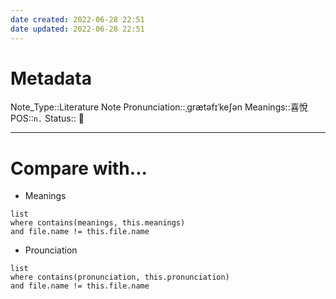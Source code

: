 ```yaml
---
date created: 2022-06-28 22:51
date updated: 2022-06-28 22:51
---
```


# Metadata

Note_Type::Literature Note
Pronunciation::ˌɡrætəfɪˈkeʃən
Meanings::喜悅
POS::`n.`
Status:: 👶

---

# Compare with...

- Meanings

```dataview
list
where contains(meanings, this.meanings)
and file.name != this.file.name
```

- Prounciation

```dataview
list
where contains(pronunciation, this.pronunciation)
and file.name != this.file.name
```
